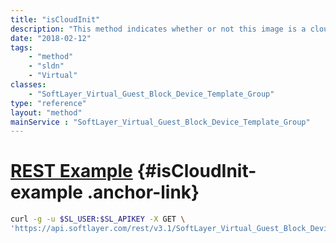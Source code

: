 ```yaml
---
title: "isCloudInit"
description: "This method indicates whether or not this image is a cloud-init image. "
date: "2018-02-12"
tags:
    - "method"
    - "sldn"
    - "Virtual"
classes:
    - "SoftLayer_Virtual_Guest_Block_Device_Template_Group"
type: "reference"
layout: "method"
mainService : "SoftLayer_Virtual_Guest_Block_Device_Template_Group"
---
```


# [REST Example](#isCloudInit-example) <a href="/article/rest/"><i class="fas fa-question"></i></a> {#isCloudInit-example .anchor-link} 
```bash
curl -g -u $SL_USER:$SL_APIKEY -X GET \
'https://api.softlayer.com/rest/v3.1/SoftLayer_Virtual_Guest_Block_Device_Template_Group/{SoftLayer_Virtual_Guest_Block_Device_Template_GroupID}/isCloudInit'
```

